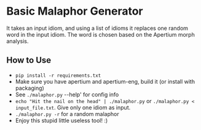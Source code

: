 # Basic Malaphor Generator

It takes an input idiom, and using a list of idioms it replaces one random word in the input idiom. The word is chosen based on the Apertium morph analysis.

## How to Use
- `pip install -r requirements.txt`
- Make sure you have apertium and apertium-eng, build it (or install with packaging)
- See `./malaphor.py` --help' for config info
- `echo "Hit the nail on the head" | ./malaphor.py` or `./malaphor.py < input_file.txt`. Give only one idiom as input.
- `./malaphor.py -r` for a random malaphor
- Enjoy this stupid little useless tool! :)
